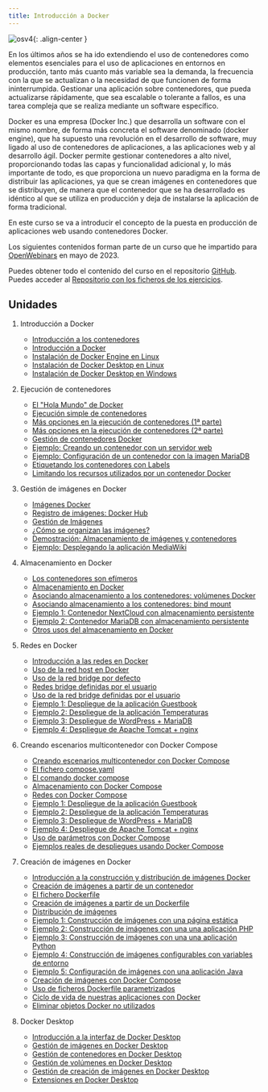 ```yaml
---
title: Introducción a Docker
---
```


![osv4](https://www.josedomingo.org/pledin/assets/wp-content/uploads/2024/10/docker.png){: .align-center }

En los últimos años se ha ido extendiendo el uso de contenedores como elementos esenciales para el uso de aplicaciones en entornos en producción, tanto más cuanto más variable sea la demanda, la frecuencia con la que se actualizan o la necesidad de que funcionen de forma ininterrumpida.
Gestionar una aplicación sobre contenedores, que pueda actualizarse rápidamente, que sea escalable o tolerante a fallos, es una tarea compleja que se realiza mediante un software específico.

Docker es una empresa (Docker Inc.) que desarrolla un software con el mismo nombre, de forma más concreta el software denominado (docker engine), que ha supuesto una revolución en el desarrollo de software, muy ligado al uso de contenedores de aplicaciones, a las aplicaciones web y al desarrollo ágil.
Docker permite gestionar contenedores a alto nivel, proporcionando todas las capas y funcionalidad adicional y, lo más importante de todo, es que proporciona un nuevo paradigma en la forma de distribuir las aplicaciones, ya que se crean imágenes en contenedores que se distribuyen, de manera que el contenedor que se ha desarrollado es idéntico al que se utiliza en producción y deja de instalarse la aplicación de forma tradicional.

En este curso se va a introducir el concepto de la puesta en producción de aplicaciones web usando contenedores Docker.

Los siguientes contenidos forman parte de un curso que he impartido para [OpenWebinars](https://openwebinars.net/cursos/docker-introduccion/) en mayo de 2023.

Puedes obtener todo el contenido del curso en el repositorio [GitHub](https://github.com/josedom24/curso_docker_ow). Puedes acceder al [Repositorio con los ficheros de los ejercicios](https://github.com/josedom24/ejemplos_curso_docker_ow).


## Unidades

1. Introducción a Docker
    * [Introducción a los contenedores](contenido/modulo1/01_contenedores.html)
    * [Introducción a Docker](contenido/modulo1/02_docker.html)
    * [Instalación de Docker Engine en Linux](contenido/modulo1/03_instalacion_linux.html)
    * [Instalación de Docker Desktop en Linux](contenido/modulo1/04_desktop_linux.html)
    * [Instalación de Docker Desktop en Windows](contenido/modulo1/05_desktop_windows.html)
    
2. Ejecución de contenedores
    * [El "Hola Mundo" de Docker](contenido/modulo2/01_holamundo.html) 
    * [Ejecución simple de contenedores](contenido/modulo2/02_contenedor.html) 
    * [Más opciones en la ejecución de contenedores (1ª parte)](contenido/modulo2/03_masopciones.html)
    * [Más opciones en la ejecución de contenedores (2ª parte)](contenido/modulo2/04_masopciones2.html)
    * [Gestión de contenedores Docker](contenido/modulo2/05_gestion.html)
    * [Ejemplo: Creando un contenedor con un servidor web](contenido/modulo2/06_web.html)
    * [Ejemplo: Configuración de un contenedor con la imagen MariaDB](contenido/modulo2/07_mariadb.html)
    * [Etiquetando los contenedores con Labels](contenido/modulo2/08_labels.html)
    * [Limitando los recursos utilizados por un contenedor Docker](contenido/modulo2/09_limite.html)

3. Gestión de imágenes en Docker
    * [Imágenes Docker](contenido/modulo3/01_imagenes.html)
    * [Registro de imágenes: Docker Hub](contenido/modulo3/02_dockerhub.html)
    * [Gestión de Imágenes](contenido/modulo3/03_gestion.html)
    * [¿Cómo se organizan las imágenes?](contenido/modulo3/04_organizacion.html)
    * [Demostración: Almacenamiento de imágenes y contenedores](contenido/modulo3/05_almacenamiento.html)
    * [Ejemplo: Desplegando la aplicación MediaWiki](contenido/modulo3/06_mediawiki.html)

4. Almacenamiento en Docker
    * [Los contenedores son efímeros](contenido/modulo4/01_efimeros.html)
    * [Almacenamiento en Docker](contenido/modulo4/02_almacenamiento.html)
    * [Asociando almacenamiento a los contenedores: volúmenes Docker](contenido/modulo4/03_volumen.html)
    * [Asociando almacenamiento a los contenedores: bind mount](contenido/modulo4/04_bindmount.html)
    * [Ejemplo 1: Contenedor NextCloud con almacenamiento persistente](contenido/modulo4/05_nextcloud.html)
    * [Ejemplo 2: Contenedor MariaDB con almacenamiento persistente](contenido/modulo4/06_mariadb.html)
    * [Otros usos del almacenamiento en Docker](contenido/modulo4/07_otrosusos.html)

5. Redes en Docker
    * [Introducción a las redes en Docker](contenido/modulo5/01_redes.html)
    * [Uso de la red host en Docker](contenido/modulo5/02_host.html)
    * [Uso de la red bridge por defecto](contenido/modulo5/03_bridge.html)
    * [Redes bridge definidas por el usuario](contenido/modulo5/04_usuario.html)
    * [Uso de la red bridge definidas por el usuario](contenido/modulo5/05_usuario2.html)
    * [Ejemplo 1: Despliegue de la aplicación Guestbook](contenido/modulo5/06ejemplo1.html)
    * [Ejemplo 2: Despliegue de la aplicación Temperaturas](contenido/modulo5/07_ejemplo2.html)
    * [Ejemplo 3: Despliegue de WordPress + MariaDB](contenido/modulo5/08_ejemplo3.html)
    * [Ejemplo 4: Despliegue de Apache Tomcat + nginx](contenido/modulo5/09_ejemplo4.html) 

6. Creando escenarios multicontenedor con Docker Compose
    * [Creando escenarios multicontenedor con Docker Compose](contenido/modulo6/01_compose.html)
    * [El fichero compose.yaml](contenido/modulo6/02_docker_compose.html) 
    * [El comando docker compose](contenido/modulo6/03_comando.html) 
    * [Almacenamiento con Docker Compose](contenido/modulo6/04_almacenamiento.html)
    * [Redes con Docker Compose](contenido/modulo6/05_redes.html)
    * [Ejemplo 1: Despliegue de la aplicación Guestbook](contenido/modulo6/06_ejemplo1.html)
    * [Ejemplo 2: Despliegue de la aplicación Temperaturas](contenido/modulo6/07_ejemplo2.html)
    * [Ejemplo 3: Despliegue de WordPress + MariaDB](contenido/modulo6/08_ejemplo3.html)
    * [Ejemplo 4: Despliegue de Apache Tomcat + nginx](contenido/modulo6/09_ejemplo4.html)
    * [Uso de parámetros con Docker Compose](contenido/modulo6/10_variables.html)
    * [Ejemplos reales de despliegues usando Docker Compose](contenido/modulo6/11_ejemplos.html) 

7. Creación de imágenes en Docker
    * [Introducción a la construcción y distribución de imágenes Docker](contenido/modulo7/01_introduccion.html)
    * [Creación de imágenes a partir de un contenedor](contenido/modulo7/02_contenedor.html)
    * [El fichero Dockerfile](contenido/modulo7/03_docker-file.html)
    * [Creación de imágenes a partir de un Dockerfile](contenido/modulo7/04_build.html)
    * [Distribución de imágenes](contenido/modulo7/05_distribucion.html)
    * [Ejemplo 1: Construcción de imágenes con una página estática](contenido/modulo7/06_ejemplo1.html)
    * [Ejemplo 2: Construcción de imágenes con una una aplicación PHP](contenido/modulo7/07_ejemplo2.html)
    * [Ejemplo 3: Construcción de imágenes con una una aplicación Python](contenido/modulo7/08_ejemplo3.html)
    * [Ejemplo 4: Construcción de imágenes configurables con variables de entorno](contenido/modulo7/09_ejemplo4.html)
    * [Ejemplo 5: Configuración de imágenes con una aplicación Java](contenido/modulo7/10_ejemplo5.html)
    * [Creación de imágenes con Docker Compose](contenido/modulo7/11_compose_build.html)
    * [Uso de ficheros Dockerfile parametrizados](contenido/modulo7/12_variables.html)
    * [Ciclo de vida de nuestras aplicaciones con Docker](contenido/modulo7/13_ciclodevida.html)
    * [Eliminar objetos Docker no utilizados](contenido/modulo7/14_prune.html)

8. Docker Desktop
    * [Introducción a la interfaz de Docker Desktop](contenido/modulo8/01_introduccion.html)
    * [Gestión de imágenes en Docker Desktop](contenido/modulo8/02_imagen.html)
    * [Gestión de contenedores en Docker Desktop](contenido/modulo8/03_contenedor.html)
    * [Gestión de volúmenes en Docker Desktop](contenido/modulo8/04_volumen.html)
    * [Gestión de creación de imágenes en Docker Desktop](contenido/modulo8/05_build.html)
    * [Extensiones en Docker Desktop](contenido/modulo8/06_extensiones.html)

